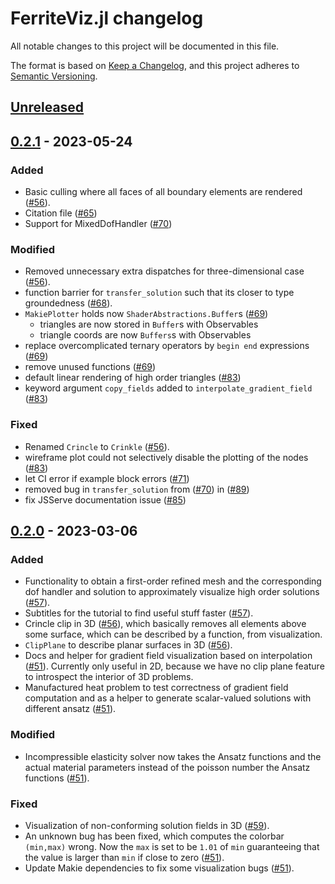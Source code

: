 # FerriteViz.jl changelog

All notable changes to this project will be documented in this file.

The format is based on [Keep a Changelog](https://keepachangelog.com/en/1.0.0/),
and this project adheres to [Semantic Versioning](https://semver.org/spec/v2.0.0.html).

## [Unreleased]

## [0.2.1] - 2023-05-24
### Added
 - Basic culling where all faces of all boundary elements are rendered ([#56][github-56]).
 - Citation file ([#65](github-65))
 - Support for MixedDofHandler ([#70][github-70])
### Modified
 - Removed unnecessary extra dispatches for three-dimensional case ([#56][github-56]).
 - function barrier for `transfer_solution` such that its closer to type groundedness ([#68][github-68]).
 - `MakiePlotter` holds now `ShaderAbstractions.Buffer`s ([#69][github-69])
    - triangles are now stored in `Buffer`s with Observables
    - triangle coords are now `Buffers`s with Observables
- replace overcomplicated ternary operators by `begin end` expressions ([#69][github-69])
- remove unused functions ([#69][github-69])
- default linear rendering of high order triangles ([#83][github-83])
- keyword argument `copy_fields` added to `interpolate_gradient_field` ([#83][github-83])
### Fixed
 - Renamed `Crincle` to `Crinkle` ([#56][github-56]).
 - wireframe plot could not selectively disable the plotting of the nodes ([#83][github-83])
 - let CI error if example block errors ([#71][github-71])
 - removed bug in `transfer_solution` from ([#70][github-70]) in ([#89][github-89])
 - fix JSServe documentation issue ([#85][github-85])

## [0.2.0] - 2023-03-06
### Added
 - Functionality to obtain a first-order refined mesh and the corresponding
   dof handler and solution to approximately visualize high order solutions ([#57][github-57]).
 - Subtitles for the tutorial to find useful stuff faster ([#57][github-57]).
 - Crincle clip in 3D ([#56][github-56]), which basically removes all elements above some surface,
   which can be described by a function, from visualization.
 - `ClipPlane` to describe planar surfaces in 3D ([#56][github-56]).
 - Docs and helper for gradient field visualization based on interpolation ([#51][github-51]).
   Currently only useful in 2D, because we have no clip plane feature to introspect the interior
   of 3D problems.
 - Manufactured heat problem to test correctness of gradient field computation and as a
   helper to generate scalar-valued solutions with different ansatz ([#51][github-51]).

### Modified
 - Incompressible elasticity solver now takes the Ansatz functions and the actual material
   parameters instead of the poisson number the Ansatz functions ([#51][github-51]).

### Fixed
 - Visualization of non-conforming solution fields in 3D ([#59][github-59]).
 - An unknown bug has been fixed, which computes the colorbar `(min,max)` wrong. Now the `max` is
   set to be `1.01` of `min` guaranteeing that the value is larger than `min` if close to zero ([#51][github-51]).
 - Update Makie dependencies to fix some visualization bugs ([#51][github-51]).

[github-51]: https://github.com/Ferrite-FEM/FerriteViz.jl/pull/51
[github-56]: https://github.com/Ferrite-FEM/FerriteViz.jl/pull/56
[github-57]: https://github.com/Ferrite-FEM/FerriteViz.jl/pull/57
[github-59]: https://github.com/Ferrite-FEM/FerriteViz.jl/pull/59
[github-65]: https://github.com/Ferrite-FEM/FerriteViz.jl/pull/65
[github-63]: https://github.com/Ferrite-FEM/FerriteViz.jl/pull/63
[github-68]: https://github.com/Ferrite-FEM/FerriteViz.jl/pull/68
[github-69]: https://github.com/Ferrite-FEM/FerriteViz.jl/pull/69
[github-70]: https://github.com/Ferrite-FEM/FerriteViz.jl/pull/70
[github-71]: https://github.com/Ferrite-FEM/FerriteViz.jl/pull/71
[github-83]: https://github.com/Ferrite-FEM/FerriteViz.jl/pull/83
[github-85]: https://github.com/Ferrite-FEM/FerriteViz.jl/pull/85
[github-89]: https://github.com/Ferrite-FEM/FerriteViz.jl/pull/89

[Unreleased]: https://github.com/Ferrite-FEM/FerriteViz.jl/compare/v0.2.1...HEAD
[0.2.1]: https://github.com/Ferrite-FEM/FerriteViz.jl/compare/v0.2.1...v0.2.0
[0.2.0]: https://github.com/Ferrite-FEM/FerriteViz.jl/compare/v0.2.0...v0.1.4
